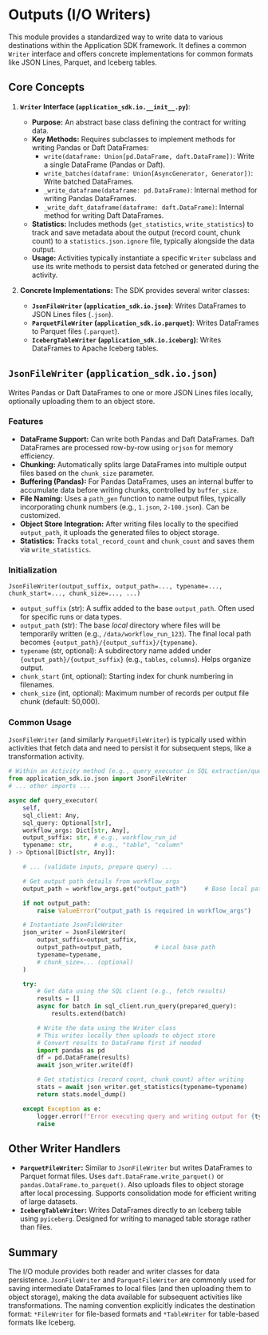 # Outputs (I/O Writers)

This module provides a standardized way to write data to various destinations within the Application SDK framework. It defines a common `Writer` interface and offers concrete implementations for common formats like JSON Lines, Parquet, and Iceberg tables.

## Core Concepts

1.  **`Writer` Interface (`application_sdk.io.__init__.py`)**:
    *   **Purpose:** An abstract base class defining the contract for writing data.
    *   **Key Methods:** Requires subclasses to implement methods for writing Pandas or Daft DataFrames:
        *   `write(dataframe: Union[pd.DataFrame, daft.DataFrame])`: Write a single DataFrame (Pandas or Daft).
        *   `write_batches(dataframe: Union[AsyncGenerator, Generator])`: Write batched DataFrames.
        *   `_write_dataframe(dataframe: pd.DataFrame)`: Internal method for writing Pandas DataFrames.
        *   `_write_daft_dataframe(dataframe: daft.DataFrame)`: Internal method for writing Daft DataFrames.
    *   **Statistics:** Includes methods (`get_statistics`, `write_statistics`) to track and save metadata about the output (record count, chunk count) to a `statistics.json.ignore` file, typically alongside the data output.
    *   **Usage:** Activities typically instantiate a specific `Writer` subclass and use its write methods to persist data fetched or generated during the activity.

2.  **Concrete Implementations:** The SDK provides several writer classes:

    *   **`JsonFileWriter` (`application_sdk.io.json`)**: Writes DataFrames to JSON Lines files (`.json`).
    *   **`ParquetFileWriter` (`application_sdk.io.parquet`)**: Writes DataFrames to Parquet files (`.parquet`).
    *   **`IcebergTableWriter` (`application_sdk.io.iceberg`)**: Writes DataFrames to Apache Iceberg tables.

## `JsonFileWriter` (`application_sdk.io.json`)

Writes Pandas or Daft DataFrames to one or more JSON Lines files locally, optionally uploading them to an object store.

### Features

*   **DataFrame Support:** Can write both Pandas and Daft DataFrames. Daft DataFrames are processed row-by-row using `orjson` for memory efficiency.
*   **Chunking:** Automatically splits large DataFrames into multiple output files based on the `chunk_size` parameter.
*   **Buffering (Pandas):** For Pandas DataFrames, uses an internal buffer to accumulate data before writing chunks, controlled by `buffer_size`.
*   **File Naming:** Uses a `path_gen` function to name output files, typically incorporating chunk numbers (e.g., `1.json`, `2-100.json`). Can be customized.
*   **Object Store Integration:** After writing files locally to the specified `output_path`, it uploads the generated files to object storage.
*   **Statistics:** Tracks `total_record_count` and `chunk_count` and saves them via `write_statistics`.

### Initialization

`JsonFileWriter(output_suffix, output_path=..., typename=..., chunk_start=..., chunk_size=..., ...)`

*   `output_suffix` (str): A suffix added to the base `output_path`. Often used for specific runs or data types.
*   `output_path` (str): The base *local* directory where files will be temporarily written (e.g., `/data/workflow_run_123`). The final local path becomes `{output_path}/{output_suffix}/{typename}`.
*   `typename` (str, optional): A subdirectory name added under `{output_path}/{output_suffix}` (e.g., `tables`, `columns`). Helps organize output.
*   `chunk_start` (int, optional): Starting index for chunk numbering in filenames.
*   `chunk_size` (int, optional): Maximum number of records per output file chunk (default: 50,000).

### Common Usage

`JsonFileWriter` (and similarly `ParquetFileWriter`) is typically used within activities that fetch data and need to persist it for subsequent steps, like a transformation activity.

```python
# Within an Activity method (e.g., query_executor in SQL extraction/query activities)
from application_sdk.io.json import JsonFileWriter
# ... other imports ...

async def query_executor(
    self,
    sql_client: Any,
    sql_query: Optional[str],
    workflow_args: Dict[str, Any],
    output_suffix: str, # e.g., workflow_run_id
    typename: str,      # e.g., "table", "column"
) -> Optional[Dict[str, Any]]:

    # ... (validate inputs, prepare query) ...

    # Get output path details from workflow_args
    output_path = workflow_args.get("output_path")     # Base local path

    if not output_path:
        raise ValueError("output_path is required in workflow_args")

    # Instantiate JsonFileWriter
    json_writer = JsonFileWriter(
        output_suffix=output_suffix,
        output_path=output_path,         # Local base path
        typename=typename,
        # chunk_size=... (optional)
    )

    try:
        # Get data using the SQL client (e.g., fetch results)
        results = []
        async for batch in sql_client.run_query(prepared_query):
            results.extend(batch)

        # Write the data using the Writer class
        # This writes locally then uploads to object store
        # Convert results to DataFrame first if needed
        import pandas as pd
        df = pd.DataFrame(results)
        await json_writer.write(df)

        # Get statistics (record count, chunk count) after writing
        stats = await json_writer.get_statistics(typename=typename)
        return stats.model_dump()

    except Exception as e:
        logger.error(f"Error executing query and writing output for {typename}: {e}", exc_info=True)
        raise
```

## Other Writer Handlers

*   **`ParquetFileWriter`:** Similar to `JsonFileWriter` but writes DataFrames to Parquet format files. Uses `daft.DataFrame.write_parquet()` or `pandas.DataFrame.to_parquet()`. Also uploads files to object storage after local processing. Supports consolidation mode for efficient writing of large datasets.
*   **`IcebergTableWriter`:** Writes DataFrames directly to an Iceberg table using `pyiceberg`. Designed for writing to managed table storage rather than files.

## Summary

The I/O module provides both reader and writer classes for data persistence. `JsonFileWriter` and `ParquetFileWriter` are commonly used for saving intermediate DataFrames to local files (and then uploading them to object storage), making the data available for subsequent activities like transformations. The naming convention explicitly indicates the destination format: `*FileWriter` for file-based formats and `*TableWriter` for table-based formats like Iceberg.